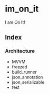 # im_on_it

I am On It!

## Index

### Architecture
* MVVM
* freezed
* build_runner
* json_annotation
* json_serializable
* test